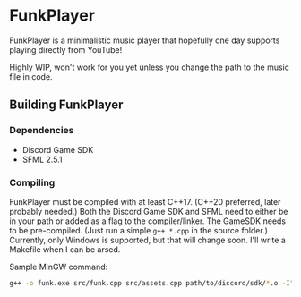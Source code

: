 # FunkPlayer

FunkPlayer is a minimalistic music player that hopefully one day supports playing directly from YouTube!

Highly WIP, won't work for you yet unless you change the path to the music file in code.

## Building FunkPlayer

### Dependencies

- Discord Game SDK
- SFML 2.5.1

### Compiling

FunkPlayer must be compiled with at least C++17. (C++20 preferred, later probably needed.) Both the Discord Game SDK and SFML need to either be in your path or added as a flag to the compiler/linker. The GameSDK needs to be pre-compiled. (Just run a simple ``g++ *.cpp`` in the source folder.) Currently, only Windows is supported, but that will change soon. I'll write a Makefile when I can be arsed.

Sample MinGW command:

```bash
g++ -o funk.exe src/funk.cpp src/assets.cpp path/to/discord/sdk/*.o -I"path/to/sfml/include" -I"path/to/discord/sdk/cpp/" -L"path/to/sfml/lib" -L"path/to/discord/sdk/lib/x86" -lsfml-system -lsfml-window -lsfml-graphics -lsfml-audio -ldiscord_game_sdk -mwindows -std=c++2a
```